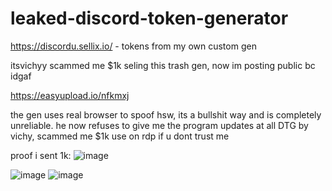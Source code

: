 # leaked-discord-token-generator
https://discordu.sellix.io/ - tokens from my own custom gen

itsvichyy scammed me $1k seling this trash gen, now im posting public bc idgaf

https://easyupload.io/nfkmxj

the gen uses real browser to spoof hsw, its a bullshit way and is completely unreliable. he now refuses to give me the program updates at all
DTG by vichy, scammed me $1k use on rdp if u dont trust me

proof i sent 1k: ![image](https://user-images.githubusercontent.com/109364234/179257051-4d02d53d-ee59-4098-9523-0d4e3fd89757.png)


![image](https://user-images.githubusercontent.com/109364234/179254772-a7309082-22cf-439c-bcd8-b0f6b58b5783.png)
![image](https://user-images.githubusercontent.com/109364234/179254757-79903e99-8289-475f-8aa4-386ad7fe525e.png)
